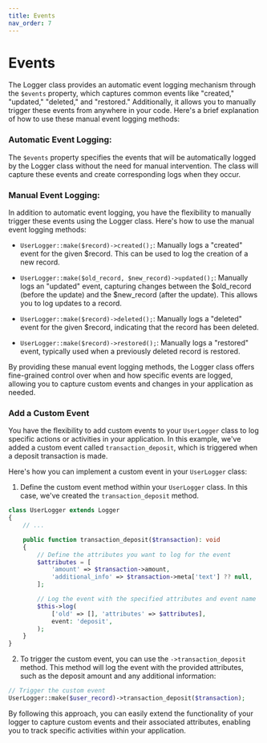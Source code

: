 ```yaml
---
title: Events
nav_order: 7
---
```


# Events

The Logger class provides an automatic event logging mechanism through the `$events` property, which captures common events like "created," "updated," "deleted," and "restored." Additionally, it allows you to manually trigger these events from anywhere in your code. Here's a brief explanation of how to use these manual event logging methods:

### Automatic Event Logging:

The `$events` property specifies the events that will be automatically logged by the Logger class without the need for manual intervention. The class will capture these events and create corresponding logs when they occur.


### Manual Event Logging:

In addition to automatic event logging, you have the flexibility to manually trigger these events using the Logger class. Here's how to use the manual event logging methods:


- `UserLogger::make($record)->created();`: Manually logs a "created" event for the given $record. This can be used to log the creation of a new record.

- `UserLogger::make($old_record, $new_record)->updated();`: Manually logs an "updated" event, capturing changes between the $old_record (before the update) and the $new_record (after the update). This allows you to log updates to a record.

- `UserLogger::make($record)->deleted();`: Manually logs a "deleted" event for the given $record, indicating that the record has been deleted.

- `UserLogger::make($record)->restored();`: Manually logs a "restored" event, typically used when a previously deleted record is restored.

By providing these manual event logging methods, the Logger class offers fine-grained control over when and how specific events are logged, allowing you to capture custom events and changes in your application as needed.


### Add a Custom Event

You have the flexibility to add custom events to your `UserLogger` class to log specific actions or activities in your application. In this example, we've added a custom event called `transaction_deposit`, which is triggered when a deposit transaction is made.

Here's how you can implement a custom event in your `UserLogger` class:


1. Define the custom event method within your `UserLogger` class. In this case, we've created the `transaction_deposit` method.

```php
class UserLogger extends Logger
{
    // ...

    public function transaction_deposit($transaction): void
    {
        // Define the attributes you want to log for the event
        $attributes = [
            'amount' => $transaction->amount,
            'additional_info' => $transaction->meta['text'] ?? null,
        ];

        // Log the event with the specified attributes and event name
        $this->log(
            ['old' => [], 'attributes' => $attributes],
            event: 'deposit',
        );
    }
}
```

2. To trigger the custom event, you can use the `->transaction_deposit` method. This method will log the event with the provided attributes, such as the deposit amount and any additional information:

```php
// Trigger the custom event
UserLogger::make($user_record)->transaction_deposit($transaction);
```

By following this approach, you can easily extend the functionality of your logger to capture custom events and their associated attributes, enabling you to track specific activities within your application.
